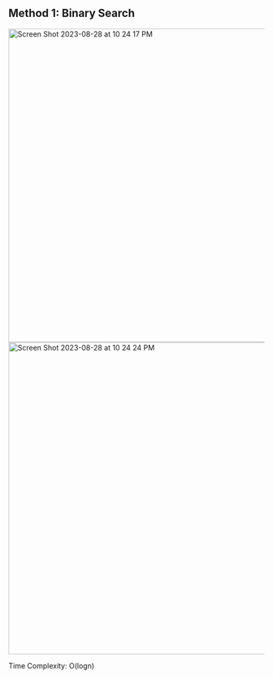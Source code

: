 ## Method 1: Binary Search

<img width="617" alt="Screen Shot 2023-08-28 at 10 24 17 PM" src="https://github.com/MaiJi97/Leetcode/assets/106039830/e1908c6e-b7c2-4730-872d-370af71125de.png">

<img width="614" alt="Screen Shot 2023-08-28 at 10 24 24 PM" src="https://github.com/MaiJi97/Leetcode/assets/106039830/0292108a-7608-4d35-86f7-af884a47b29e.png">

Time Complexity: O(logn)
